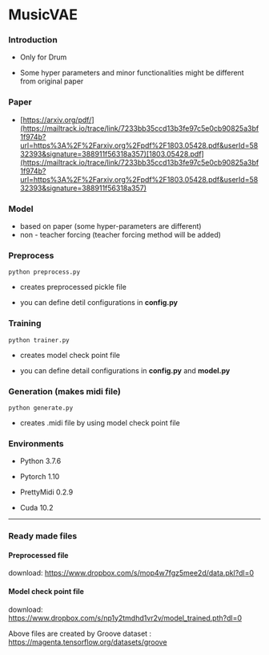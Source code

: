 # MusicVAE


### Introduction

* Only for Drum 

* Some hyper parameters and minor functionalities might be different from original paper



### Paper

* [https://arxiv.org/pdf/](https://mailtrack.io/trace/link/7233bb35ccd13b3fe97c5e0cb90825a3bf1f974b?url=https%3A%2F%2Farxiv.org%2Fpdf%2F1803.05428.pdf&userId=5832393&signature=388911f56318a357)[1803.05428.pdf](https://mailtrack.io/trace/link/7233bb35ccd13b3fe97c5e0cb90825a3bf1f974b?url=https%3A%2F%2Farxiv.org%2Fpdf%2F1803.05428.pdf&userId=5832393&signature=388911f56318a357)



### Model

* based on paper (some hyper-parameters are different)
* non - teacher forcing (teacher forcing method will be added)



### Preprocess

```shell
python preprocess.py
```

* creates preprocessed pickle file

* you can define detil configurations in **config.py** 

### Training

```shell
python trainer.py
```

* creates model check point file

* you can define detail configurations in **config.py** and **model.py**

### Generation (makes midi file)

```shell
python generate.py
```

* creates .midi file by using model check point file



### Environments

- Python 3.7.6

- Pytorch 1.10

- PrettyMidi 0.2.9

- Cuda 10.2

------

### Ready made files



#### Preprocessed file

download: https://www.dropbox.com/s/mop4w7fgz5mee2d/data.pkl?dl=0



#### Model check point file

download: https://www.dropbox.com/s/np1y2tmdhd1vr2v/model_trained.pth?dl=0



Above files are created by Groove dataset : [https://magenta.](https://mailtrack.io/trace/link/5b0d6601546cb1cb86bec0dfbbd63983c5ed7b93?url=https%3A%2F%2Fmagenta.tensorflow.org%2Fdatasets%2Fgroove&userId=5832393&signature=4a7e82253221a4c2)[tensorflow.org/datasets/groove](https://mailtrack.io/trace/link/5b0d6601546cb1cb86bec0dfbbd63983c5ed7b93?url=https%3A%2F%2Fmagenta.tensorflow.org%2Fdatasets%2Fgroove&userId=5832393&signature=4a7e82253221a4c2)